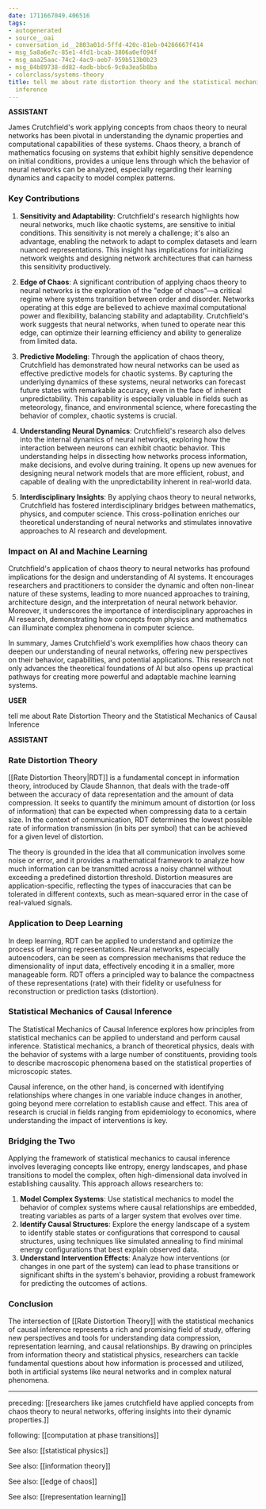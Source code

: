 ```yaml
---
date: 1711667049.406516
tags:
- autogenerated
- source__oai
- conversation_id__2803a01d-5ffd-420c-81eb-04266667f414
- msg_5a8a6e7c-85e1-4fd1-bcab-3806a0ef094f
- msg_aaa25aac-74c2-4ac9-aeb7-959b513b0b23
- msg_84b89738-dd82-4adb-bbc6-9c0a3ea5b8ba
- colorclass/systems-theory
title: tell me about rate distortion theory and the statistical mechanics of causal
  inference
---
```


**ASSISTANT**

James Crutchfield's work applying concepts from chaos theory to neural networks has been pivotal in understanding the dynamic properties and computational capabilities of these systems. Chaos theory, a branch of mathematics focusing on systems that exhibit highly sensitive dependence on initial conditions, provides a unique lens through which the behavior of neural networks can be analyzed, especially regarding their learning dynamics and capacity to model complex patterns.

### Key Contributions

1. **Sensitivity and Adaptability**: Crutchfield's research highlights how neural networks, much like chaotic systems, are sensitive to initial conditions. This sensitivity is not merely a challenge; it's also an advantage, enabling the network to adapt to complex datasets and learn nuanced representations. This insight has implications for initializing network weights and designing network architectures that can harness this sensitivity productively.

2. **Edge of Chaos**: A significant contribution of applying chaos theory to neural networks is the exploration of the "edge of chaos"—a critical regime where systems transition between order and disorder. Networks operating at this edge are believed to achieve maximal computational power and flexibility, balancing stability and adaptability. Crutchfield's work suggests that neural networks, when tuned to operate near this edge, can optimize their learning efficiency and ability to generalize from limited data.

3. **Predictive Modeling**: Through the application of chaos theory, Crutchfield has demonstrated how neural networks can be used as effective predictive models for chaotic systems. By capturing the underlying dynamics of these systems, neural networks can forecast future states with remarkable accuracy, even in the face of inherent unpredictability. This capability is especially valuable in fields such as meteorology, finance, and environmental science, where forecasting the behavior of complex, chaotic systems is crucial.

4. **Understanding Neural Dynamics**: Crutchfield's research also delves into the internal dynamics of neural networks, exploring how the interaction between neurons can exhibit chaotic behavior. This understanding helps in dissecting how networks process information, make decisions, and evolve during training. It opens up new avenues for designing neural network models that are more efficient, robust, and capable of dealing with the unpredictability inherent in real-world data.

5. **Interdisciplinary Insights**: By applying chaos theory to neural networks, Crutchfield has fostered interdisciplinary bridges between mathematics, physics, and computer science. This cross-pollination enriches our theoretical understanding of neural networks and stimulates innovative approaches to AI research and development.

### Impact on AI and Machine Learning

Crutchfield's application of chaos theory to neural networks has profound implications for the design and understanding of AI systems. It encourages researchers and practitioners to consider the dynamic and often non-linear nature of these systems, leading to more nuanced approaches to training, architecture design, and the interpretation of neural network behavior. Moreover, it underscores the importance of interdisciplinary approaches in AI research, demonstrating how concepts from physics and mathematics can illuminate complex phenomena in computer science.

In summary, James Crutchfield's work exemplifies how chaos theory can deepen our understanding of neural networks, offering new perspectives on their behavior, capabilities, and potential applications. This research not only advances the theoretical foundations of AI but also opens up practical pathways for creating more powerful and adaptable machine learning systems.


**USER**

tell me about Rate Distortion Theory and the Statistical Mechanics of Causal Inference


**ASSISTANT**

### Rate Distortion Theory

[[Rate Distortion Theory|RDT]] is a fundamental concept in information theory, introduced by Claude Shannon, that deals with the trade-off between the accuracy of data representation and the amount of data compression. It seeks to quantify the minimum amount of distortion (or loss of information) that can be expected when compressing data to a certain size. In the context of communication, RDT determines the lowest possible rate of information transmission (in bits per symbol) that can be achieved for a given level of distortion.

The theory is grounded in the idea that all communication involves some noise or error, and it provides a mathematical framework to analyze how much information can be transmitted across a noisy channel without exceeding a predefined distortion threshold. Distortion measures are application-specific, reflecting the types of inaccuracies that can be tolerated in different contexts, such as mean-squared error in the case of real-valued signals.

### Application to Deep Learning

In deep learning, RDT can be applied to understand and optimize the process of learning representations. Neural networks, especially autoencoders, can be seen as compression mechanisms that reduce the dimensionality of input data, effectively encoding it in a smaller, more manageable form. RDT offers a principled way to balance the compactness of these representations (rate) with their fidelity or usefulness for reconstruction or prediction tasks (distortion).

### Statistical Mechanics of Causal Inference

The Statistical Mechanics of Causal Inference explores how principles from statistical mechanics can be applied to understand and perform causal inference. Statistical mechanics, a branch of theoretical physics, deals with the behavior of systems with a large number of constituents, providing tools to describe macroscopic phenomena based on the statistical properties of microscopic states.

Causal inference, on the other hand, is concerned with identifying relationships where changes in one variable induce changes in another, going beyond mere correlation to establish cause and effect. This area of research is crucial in fields ranging from epidemiology to economics, where understanding the impact of interventions is key.

### Bridging the Two

Applying the framework of statistical mechanics to causal inference involves leveraging concepts like entropy, energy landscapes, and phase transitions to model the complex, often high-dimensional data involved in establishing causality. This approach allows researchers to:

1. **Model Complex Systems**: Use statistical mechanics to model the behavior of complex systems where causal relationships are embedded, treating variables as parts of a larger system that evolves over time.
2. **Identify Causal Structures**: Explore the energy landscape of a system to identify stable states or configurations that correspond to causal structures, using techniques like simulated annealing to find minimal energy configurations that best explain observed data.
3. **Understand Intervention Effects**: Analyze how interventions (or changes in one part of the system) can lead to phase transitions or significant shifts in the system's behavior, providing a robust framework for predicting the outcomes of actions.

### Conclusion

The intersection of [[Rate Distortion Theory]] with the statistical mechanics of causal inference represents a rich and promising field of study, offering new perspectives and tools for understanding data compression, representation learning, and causal relationships. By drawing on principles from information theory and statistical physics, researchers can tackle fundamental questions about how information is processed and utilized, both in artificial systems like neural networks and in complex natural phenomena.


---

preceding: [[researchers like james crutchfield have applied concepts from chaos theory to neural networks, offering insights into their dynamic properties.]]  


following: [[computation at phase transitions]]

See also: [[statistical physics]]


See also: [[information theory]]


See also: [[edge of chaos]]


See also: [[representation learning]]